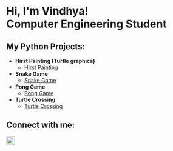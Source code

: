<h1>Hi, I'm Vindhya! <br/><a>Computer Engineering Student</a></a></h1>

<h2> My Python Projects:</h2>

- <b>Hirst Painting (Turtle graphics) </b>
  - [Hirst Painting](https://github.com/PinkGran/HirstPainting)
- <b>Snake Game </b>
  - [Snake Game](https://github.com/PinkGran/snakegame)
- <b>Pong Game </b>
  - [Pong Game](https://github.com/PinkGran/Pong)
- <b>Turtle Crossing</b>
  - [Turtle Crossing](https://github.com/PinkGran/TurtleCrossing)



<h2>Connect with me:</h2>

<a href="https://www.linkedin.com/in/vindhya-suvarna-54b6b9212/">
  <img align="left" alt="VindhyaSuvarna | LinkedIn" width="22px" src="https://cdn.jsdelivr.net/npm/simple-icons@v3/icons/linkedin.svg" />
</a>


<!--
**joshmadakor1/joshmadakor1** is a ✨ _special_ ✨ repository because its `README.md` (this file) appears on your GitHub profile.

Here are some ideas to get you started:

- 🔭 I’m currently working on ...
- 🌱 I’m currently learning ...
- 👯 I’m looking to collaborate on ...
- 🤔 I’m looking for help with ...
- 💬 Ask me about ...
- 📫 How to reach me: ...
- 😄 Pronouns: ...
- ⚡ Fun fact: ...
-->
